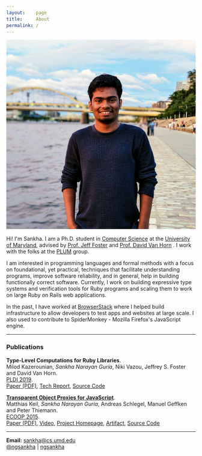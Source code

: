 ```yaml
---
layout:    page
title:     About
permalink: /
---
```


<img src="images/pp.jpeg" class="pp">

Hi! I'm Sankha. I am a Ph.D. student in [Computer Science](https://cs.umd.edu) at the [University of Maryland](https://umd.edu), advised by [Prof. Jeff Foster](http://www.cs.tufts.edu/~jfoster/) and [Prof. David Van Horn](http://www.cs.umd.edu/~dvanhorn/) . I work with the folks at the [PLUM](http://www.cs.umd.edu/projects/PL/) group.

I am interested in programming languages and formal methods with a focus on foundational, yet practical, techniques that facilitate understanding programs, improve software reliability, and in general, help in building functionally correct software. Currently, I work on building expressive type systems and verification tools for Ruby programs and scaling them to work on large Ruby on Rails web applications.

In the past, I have worked at [BrowserStack](https://www.browserstack.com) where I helped build infrastructure to allow developers to test apps and websites at large scale. I also used to contribute to SpiderMonkey - Mozilla Firefox's JavaScript engine.

---
### Publications

**Type-Level Computations for Ruby Libraries**.<br>
Milod Kazerounian, _Sankha Narayan Guria_, Niki Vazou, Jeffrey S. Foster and David Van Horn.<br>
[PLDI 2019](https://pldi19.sigplan.org/).<br>
<span class="pubs-subtext">[Paper (PDF)](/static/comptypes-pldi19.pdf), [Tech Report](https://arxiv.org/abs/1904.03521), [Source Code](https://github.com/plum-umd/rdl)</span>

[**Transparent Object Proxies for JavaScript**](http://dx.doi.org/10.4230/LIPIcs.ECOOP.2015.149).<br>
Matthias Keil, _Sankha Narayan Guria_, Andreas Schlegel, Manuel Geffken and Peter Thiemann.<br>
[ECOOP 2015](https://2015.ecoop.org/).<br>
<span class="pubs-subtext">[Paper (PDF)](/static/tproxy-ecoop15.pdf), [Video](https://www.youtube.com/watch?v=TOjKhi_VZBQ), [Project Homepage](http://proglang.informatik.uni-freiburg.de/proxy/), [Artifact](http://dx.doi.org/10.4230/DARTS.1.1.2), [Source Code](https://github.com/ngsankha/js-tproxy)</span>

---

<i class="about-icon fa fa-envelope"></i> **Email:** [sankha@cs.umd.edu](mailto:sankha@cs.umd.edu)<br>
<i class="about-icon fa fa-twitter"></i> [@ngsankha](https://twitter.com/ngsankha) | <i class="about-icon fa fa-github"></i> [ngsankha](https://github.com/ngsankha)<br>
